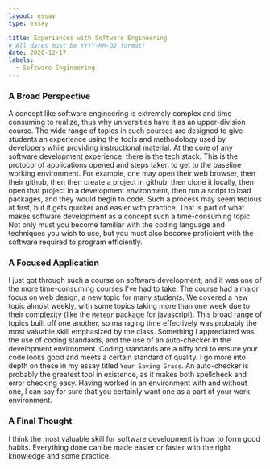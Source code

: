 ```yaml
---
layout: essay
type: essay

title: Experiences with Software Engineering
# All dates must be YYYY-MM-DD format!
date: 2020-12-17
labels:
  - Software Engineering
---
```


### A Broad Perspective

A concept like software engineering is extremely complex and time consuming to realize, thus why universities have it as an upper-division course. The wide range of topics in such courses are designed to give students an experience using the tools and methodology used by developers while providing instructional material. At the core of any software development experience, there is the tech stack. This is the protocol of applications opened and steps taken to get to the baseline working environment. For example, one may open their web browser, then their github, then then create a project in github, then clone it locally, then open that project in a development environment, then run a script to load packages, and they would begin to code. Such a process may seem tedious at first, but it gets quicker and easier with practice. That is part of what makes software development as a concept such a time-consuming topic. Not only must you become familiar with the coding language and techniques you wish to use, but you must also become proficient with the software required to program efficiently.

### A Focused Application

I just got through such a course on software development, and it was one of the more time-consuming courses I've had to take. The course had a major focus on web design, a new topic for many students. We covered a new topic almost weekly, with some topics taking more than one week due to their complexity (like the `Meteor` package for javascript). This broad range of topics built off one another, so managing time effectively was probably the most valuable skill emphasized by the class. Something I appreciated was the use of coding standards, and the use of an auto-checker in the development environment. Coding standards are a nifty tool to ensure your code looks good and meets a certain standard of quality. I go more into depth on these in my essay titled `Your Saving Grace`. An auto-checker is probably the greatest tool in existence, as it makes both spellcheck and error checking easy. Having worked in an environment with and without one, I can say for sure that you certainly want one as a part of your work environment.

### A Final Thought

I think the most valuable skill for software development is how to form good habits. Everything done can be made easier or faster with the right knowledge and some practice.

